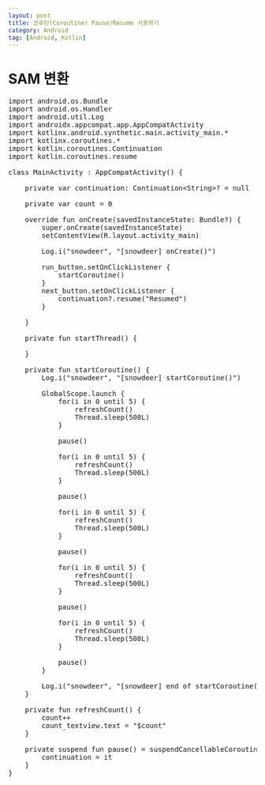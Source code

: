 ```yaml
---
layout: post
title: 코루틴(Coroutine) Pause/Resume 사용하기
category: Android
tag: [Android, Kotlin]
---
```


# SAM 변환

<pre class="prettyprint">
import android.os.Bundle
import android.os.Handler
import android.util.Log
import androidx.appcompat.app.AppCompatActivity
import kotlinx.android.synthetic.main.activity_main.*
import kotlinx.coroutines.*
import kotlin.coroutines.Continuation
import kotlin.coroutines.resume

class MainActivity : AppCompatActivity() {

    private var continuation: Continuation&lt;String&gt;? = null

    private var count = 0

    override fun onCreate(savedInstanceState: Bundle?) {
        super.onCreate(savedInstanceState)
        setContentView(R.layout.activity_main)

        Log.i("snowdeer", "[snowdeer] onCreate()")

        run_button.setOnClickListener {
            startCoroutine()
        }
        next_button.setOnClickListener {
            continuation?.resume("Resumed")
        }

    }

    private fun startThread() {

    }

    private fun startCoroutine() {
        Log.i("snowdeer", "[snowdeer] startCoroutine()")

        GlobalScope.launch {
            for(i in 0 until 5) {
                refreshCount()
                Thread.sleep(500L)
            }

            pause()

            for(i in 0 until 5) {
                refreshCount()
                Thread.sleep(500L)
            }

            pause()

            for(i in 0 until 5) {
                refreshCount()
                Thread.sleep(500L)
            }

            pause()

            for(i in 0 until 5) {
                refreshCount()
                Thread.sleep(500L)
            }

            pause()

            for(i in 0 until 5) {
                refreshCount()
                Thread.sleep(500L)
            }

            pause()
        }

        Log.i("snowdeer", "[snowdeer] end of startCoroutine()")
    }

    private fun refreshCount() {
        count++
        count_textview.text = "$count"
    }

    private suspend fun pause() = suspendCancellableCoroutine&lt;String&gt; {
        continuation = it
    }
}
</pre>
